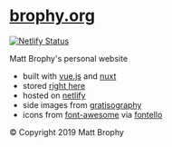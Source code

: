 # [brophy.org](brophy.org)

[![Netlify Status](https://api.netlify.com/api/v1/badges/456b6880-f2ae-402d-adc2-0bdfdf5308f7/deploy-status)](https://app.netlify.com/sites/upbeat-shaw-cb75ac/deploys)

Matt Brophy's personal website

* built with [vue.js](https://vuejs.org/) and [nuxt](https://nuxtjs.org/)
* stored [right here](https://www.github.com/brophdawg11/brophy.org)
* hosted on [netlify](https://www.netlify.com/)
* side images from [gratisography](http://www.gratisography.com/)
* icons from [font-awesome](http://fortawesome.github.io/Font-Awesome/) via [fontello](http://fontello.com/)

&copy; Copyright 2019 Matt Brophy
